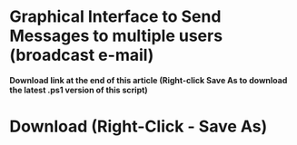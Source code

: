 # Graphical Interface to Send Messages to multiple users (broadcast e-mail)

**Download link at the end of this article (Right-click Save As to download the latest .ps1 version of this script)**


# Download (Right-Click - Save As)

